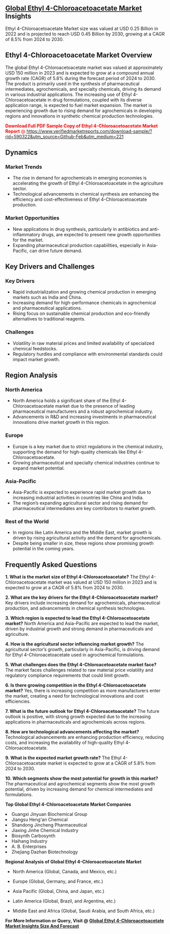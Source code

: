 <h2><a href="https://www.verifiedmarketreports.com/download-sample/?rid=590322&amp;utm_source=Github&amp;utm_medium=221" target="_blank">Global Ethyl 4-Chloroacetoacetate Market</a> Insights</h2><p>Ethyl 4-Chloroacetoacetate Market size was valued at USD 0.25 Billion in 2022 and is projected to reach USD 0.45 Billion by 2030, growing at a CAGR of 8.5% from 2024 to 2030.</p><p> <h2>Ethyl 4-Chloroacetoacetate Market Overview</h2> <p>The global Ethyl 4-Chloroacetoacetate market was valued at approximately USD 150 million in 2023 and is expected to grow at a compound annual growth rate (CAGR) of 5.8% during the forecast period of 2024 to 2030. The product is primarily used in the synthesis of pharmaceutical intermediates, agrochemicals, and specialty chemicals, driving its demand in various industrial applications. The increasing use of Ethyl 4-Chloroacetoacetate in drug formulations, coupled with its diverse application range, is expected to fuel market expansion. The market is experiencing growth due to rising demand for agrochemicals in developing regions and innovations in synthetic chemical production technologies. <br><p><span class=""><span style="color: #ff0000;"><strong>Download Full PDF Sample Copy of Ethyl 4-Chloroacetoacetate Market Report</strong> @ </span><a href="https://www.verifiedmarketreports.com/download-sample/?rid=590322&amp;utm_source=Github-Feb&amp;utm_medium=221" target="_blank">https://www.verifiedmarketreports.com/download-sample/?rid=590322&amp;utm_source=Github-Feb&amp;utm_medium=221</a></span></p></p> <h2>Dynamics</h2> <h3>Market Trends</h3> <ul> <li>The rise in demand for agrochemicals in emerging economies is accelerating the growth of Ethyl 4-Chloroacetoacetate in the agriculture sector.</li> <li>Technological advancements in chemical synthesis are enhancing the efficiency and cost-effectiveness of Ethyl 4-Chloroacetoacetate production.</li> </ul> <h3>Market Opportunities</h3> <ul> <li>New applications in drug synthesis, particularly in antibiotics and anti-inflammatory drugs, are expected to present new growth opportunities for the market.</li> <li>Expanding pharmaceutical production capabilities, especially in Asia-Pacific, can drive future demand.</li> </ul> <h2>Key Drivers and Challenges</h2> <h3>Key Drivers</h3> <ul> <li>Rapid industrialization and growing chemical production in emerging markets such as India and China.</li> <li>Increasing demand for high-performance chemicals in agrochemical and pharmaceutical applications.</li> <li>Rising focus on sustainable chemical production and eco-friendly alternatives to traditional reagents.</li> </ul> <h3>Challenges</h3> <ul> <li>Volatility in raw material prices and limited availability of specialized chemical feedstocks.</li> <li>Regulatory hurdles and compliance with environmental standards could impact market growth.</li> </ul> <h2>Region Analysis</h2> <h3>North America</h3> <ul> <li>North America holds a significant share of the Ethyl 4-Chloroacetoacetate market due to the presence of leading pharmaceutical manufacturers and a robust agrochemical industry.</li> <li>Advancements in R&D and increasing investments in pharmaceutical innovations drive market growth in this region.</li> </ul> <h3>Europe</h3> <ul> <li>Europe is a key market due to strict regulations in the chemical industry, supporting the demand for high-quality chemicals like Ethyl 4-Chloroacetoacetate.</li> <li>Growing pharmaceutical and specialty chemical industries continue to expand market potential.</li> </ul> <h3>Asia-Pacific</h3> <ul> <li>Asia-Pacific is expected to experience rapid market growth due to increasing industrial activities in countries like China and India.</li> <li>The region’s expanding agricultural sector and rising demand for pharmaceutical intermediates are key contributors to market growth.</li> </ul> <h3>Rest of the World</h3> <ul> <li>In regions like Latin America and the Middle East, market growth is driven by rising agricultural activity and the demand for agrochemicals.</li> <li>Despite being smaller in size, these regions show promising growth potential in the coming years.</li> </ul> <h2>Frequently Asked Questions</h2> <p><strong>1. What is the market size of Ethyl 4-Chloroacetoacetate?</strong> The Ethyl 4-Chloroacetoacetate market was valued at USD 150 million in 2023 and is expected to grow at a CAGR of 5.8% from 2024 to 2030.</p> <p><strong>2. What are the key drivers for the Ethyl 4-Chloroacetoacetate market?</strong> Key drivers include increasing demand for agrochemicals, pharmaceutical production, and advancements in chemical synthesis technologies.</p> <p><strong>3. Which region is expected to lead the Ethyl 4-Chloroacetoacetate market?</strong> North America and Asia-Pacific are expected to lead the market, driven by industrial growth and strong demand in pharmaceuticals and agriculture.</p> <p><strong>4. How is the agricultural sector influencing market growth?</strong> The agricultural sector’s growth, particularly in Asia-Pacific, is driving demand for Ethyl 4-Chloroacetoacetate used in agrochemical formulations.</p> <p><strong>5. What challenges does the Ethyl 4-Chloroacetoacetate market face?</strong> The market faces challenges related to raw material price volatility and regulatory compliance requirements that could limit growth.</p> <p><strong>6. Is there growing competition in the Ethyl 4-Chloroacetoacetate market?</strong> Yes, there is increasing competition as more manufacturers enter the market, creating a need for technological innovations and cost efficiencies.</p> <p><strong>7. What is the future outlook for Ethyl 4-Chloroacetoacetate?</strong> The future outlook is positive, with strong growth expected due to the increasing applications in pharmaceuticals and agrochemicals across regions.</p> <p><strong>8. How are technological advancements affecting the market?</strong> Technological advancements are enhancing production efficiency, reducing costs, and increasing the availability of high-quality Ethyl 4-Chloroacetoacetate.</p> <p><strong>9. What is the expected market growth rate?</strong> The Ethyl 4-Chloroacetoacetate market is expected to grow at a CAGR of 5.8% from 2024 to 2030.</p> <p><strong>10. Which segments show the most potential for growth in this market?</strong> The pharmaceutical and agrochemical segments show the most growth potential, driven by increasing demand for chemical intermediates and formulations.</p> </p><p><strong>Top Global Ethyl 4-Chloroacetoacetate Market Companies</strong></p><div data-test-id=""><p><li>Guangxi Jinyuan Biochemical Group</li><li> Jiangsu Heng'an Chemical</li><li> Shandong Jincheng Pharmaceutical</li><li> Jiaxing Jinhe Chemical Industry</li><li> Biosynth Carbosynth</li><li> Haihang Industry</li><li> A. B. Enterprises</li><li> Zhejiang Dazhan Biotechnology</li></p><div><strong>Regional Analysis of&nbsp;Global Ethyl 4-Chloroacetoacetate Market</strong></div><ul><li dir="ltr"><p dir="ltr">North America&nbsp;(Global, Canada, and Mexico, etc.)</p></li><li dir="ltr"><p dir="ltr">Europe (Global, Germany, and France, etc.)</p></li><li dir="ltr"><p dir="ltr">Asia Pacific&nbsp;(Global, China, and Japan, etc.)</p></li><li dir="ltr"><p dir="ltr">Latin America&nbsp;(Global, Brazil, and Argentina, etc.)</p></li><li dir="ltr">Middle East and Africa&nbsp;(Global, Saudi Arabia, and South Africa, etc.)</li></ul><p><strong>For More Information or Query, Visit @&nbsp;</strong><strong><a href="https://www.verifiedmarketreports.com/product/ethyl-4-chloroacetoacetate-market/?utm_source=Github&amp;utm_medium=221" target="_blank">Global Ethyl 4-Chloroacetoacetate Market Insights Size And Forecast</a></strong></p></div>
